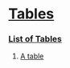 # [Tables](#tables)


### [List of Tables](#list-of-tables)

1.  [A table][1]


[1]: ./sub-1/document#a-table "A table"
